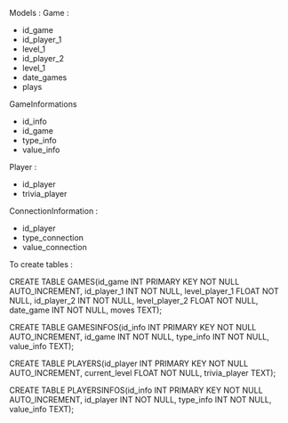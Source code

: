 Models :
Game :
- id_game
- id_player_1
- level_1
- id_player_2
- level_1
- date_games
- plays

GameInformations
- id_info
- id_game
- type_info
- value_info

Player :
- id_player
- trivia_player

ConnectionInformation :
- id_player
- type_connection
- value_connection

To create tables :

CREATE TABLE GAMES(id_game INT PRIMARY KEY NOT NULL AUTO_INCREMENT, id_player_1 INT NOT NULL, level_player_1 FLOAT NOT NULL, id_player_2 INT NOT NULL, level_player_2 FLOAT NOT NULL, date_game INT NOT NULL, moves TEXT);

CREATE TABLE GAMESINFOS(id_info INT PRIMARY KEY NOT NULL AUTO_INCREMENT, id_game INT NOT NULL, type_info INT NOT NULL, value_info TEXT);

CREATE TABLE PLAYERS(id_player INT PRIMARY KEY NOT NULL AUTO_INCREMENT, current_level FLOAT NOT NULL, trivia_player TEXT);

CREATE TABLE PLAYERSINFOS(id_info INT PRIMARY KEY NOT NULL AUTO_INCREMENT, id_player INT NOT NULL, type_info INT NOT NULL, value_info TEXT);